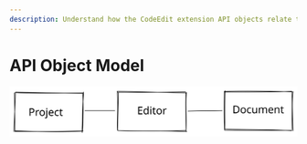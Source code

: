 ```yaml
---
description: Understand how the CodeEdit extension API objects relate to one another.
---
```


# API Object Model

<img src="../.gitbook/assets/file.drawing.svg" alt="CodeEdit Extension API Object Model" class="gitbook-drawing">
